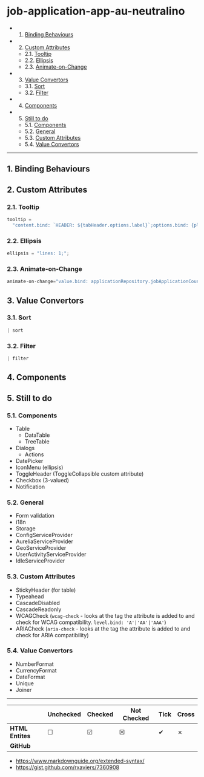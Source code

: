 # job-application-app-au-neutralino

<!-- vscode-markdown-toc -->
* 1. [Binding Behaviours](#BindingBehaviours)
* 2. [Custom Attributes](#CustomAttributes)
	* 2.1. [Tooltip](#Tooltip)
	* 2.2. [Ellipsis](#Ellipsis)
	* 2.3. [Animate-on-Change](#Animate-on-Change)
* 3. [Value Convertors](#ValueConvertors)
	* 3.1. [Sort](#Sort)
	* 3.2. [Filter](#Filter)
* 4. [Components](#Components)
* 5. [Still to do](#Stilltodo)
	* 5.1. [Components](#Components-1)
	* 5.2. [General](#General)
	* 5.3. [Custom Attributes](#CustomAttributes-1)
	* 5.4. [Value Convertors](#ValueConvertors-1)

<!-- vscode-markdown-toc-config
	numbering=true
	autoSave=true
	/vscode-markdown-toc-config -->
<!-- /vscode-markdown-toc -->

---

##  1. <a name='BindingBehaviours'></a>Binding Behaviours

##  2. <a name='CustomAttributes'></a>Custom Attributes

###  2.1. <a name='Tooltip'></a>Tooltip

```ts
tooltip =
  "content.bind: `HEADER: ${tabHeader.options.label}`;options.bind: {placement: 'bottom'};";
```

###  2.2. <a name='Ellipsis'></a>Ellipsis

```ts
ellipsis = "lines: 1;";
```

###  2.3. <a name='Animate-on-Change'></a>Animate-on-Change

```ts
animate-on-change="value.bind: applicationRepository.jobApplicationCount; duration: 10s; delay: 5s;repeat: 'infinity'"
```

##  3. <a name='ValueConvertors'></a>Value Convertors

###  3.1. <a name='Sort'></a>Sort

```ts
| sort
```

###  3.2. <a name='Filter'></a>Filter

```ts
| filter
```

##  4. <a name='Components'></a>Components

##  5. <a name='Stilltodo'></a>Still to do

###  5.1. <a name='Components-1'></a>Components

- Table
  - DataTable
  - TreeTable
- Dialogs
  - Actions
- DatePicker
- IconMenu (ellipsis)
- ToggleHeader (ToggleCollapsible custom attribute)
- Checkbox (3-valued)
- Notification

###  5.2. <a name='General'></a>General

- Form validation
- i18n
- Storage
- ConfigServiceProvider
- AureliaServiceProvider
- GeoServiceProvider
- UserActivityServiceProvider
- IdleServiceProvider

###  5.3. <a name='CustomAttributes-1'></a>Custom Attributes

- StickyHeader (for table)
- Typeahead
- CascadeDisabled
- CascadeReadonly
- WCAGCheck (`wcag-check` - looks at the tag the attribute is added to and check for WCAG compatibility. `level.bind: 'A'|'AA'|'AAA'`)
- ARIACheck (`aria-check` - looks at the tag the attribute is added to and check for ARIA compatibility)

###  5.4. <a name='ValueConvertors-1'></a>Value Convertors

- NumberFormat
- CurrencyFormat
- DateFormat
- Unique
- Joiner

---

|                  | Unchecked | Checked | Not Checked | Tick     | Cross   |
| ---------------- | --------- | ------- | ----------- | -------- | ------- |
| **HTML Entites** | &#9744;   | &#9745; | &#9746;     | &#10004; | &cross; |
| **GitHub**       |           |         |             |          |         |

- https://www.markdownguide.org/extended-syntax/
- https://gist.github.com/rxaviers/7360908
